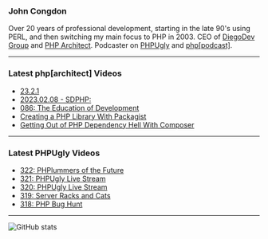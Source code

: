 ### John Congdon

Over 20 years of professional development, starting in the late 90's using PERL, and then switching my main focus to PHP in 2003.
CEO of [DiegoDev Group][ws_diegodev] and [PHP Architect][ws_phparch].
Podcaster on [PHPUgly][ws_phpugly] and [php[podcast]][ws_phparch].

---

### Latest php[architect] Videos
<!-- PHPARCHITECT:START -->
- [23.2.1](https://www.youtube.com/watch?v=nJxZ2xO5y2U)
- [2023.02.08 - SDPHP:](https://www.youtube.com/watch?v=uHNnFyDZ-q0)
- [086: The Education of Development](https://www.youtube.com/watch?v=dHt9Mm6CtRw)
- [Creating a PHP Library With Packagist](https://www.youtube.com/watch?v=eVHP4iSCqh8)
- [Getting Out of PHP Dependency Hell With Composer](https://www.youtube.com/watch?v=4Cfbje5WHdk)
<!-- PHPARCHITECT:END -->

---

### Latest PHPUgly Videos
<!-- PHPUGLY:START -->
- [322: PHPlummers of the Future](https://www.youtube.com/watch?v=-MbY4AFd-u0)
- [321: PHPUgly Live Stream](https://www.youtube.com/watch?v=F2sNRIXskpM)
- [320: PHPUgly Live Stream](https://www.youtube.com/watch?v=6_2n0miZD9o)
- [319: Server Racks and Cats](https://www.youtube.com/watch?v=hi0DlMJy0oQ)
- [318: PHP Bug Hunt](https://www.youtube.com/watch?v=v8XyaRrJ6MQ)
<!-- PHPUGLY:END -->

---

![GitHub stats](https://github-readme-stats.vercel.app/api?username=johncongdon&show_icons=true&hide_border=true&hide=stars&count_private=true)  


[ws_diegodev]: https://www.diegodev.com
[ws_phparch]: https://www.phparch.com
[ws_phpugly]: https://www.phpugly.com
